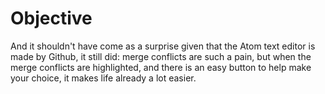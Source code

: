 # Objective

And it shouldn't have come as a surprise given that the Atom text editor is made by Github, it still did: merge conflicts are such a pain, but when the merge conflicts are highlighted, and there is an easy button to help make your choice, it makes life already a lot easier.

